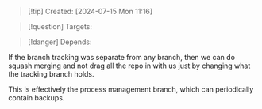 
>[!tip] Created: [2024-07-15 Mon 11:16]

>[!question] Targets: 

>[!danger] Depends: 

If the branch tracking was separate from any branch, then we can do squash merging and not drag all the repo in with us just by changing what the tracking branch holds.

This is effectively the process management branch, which can periodically contain backups.
